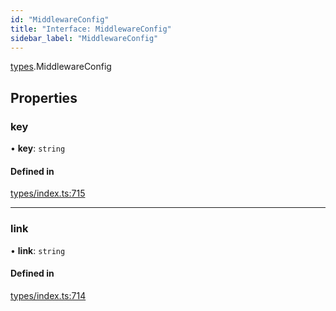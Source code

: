 ```yaml
---
id: "MiddlewareConfig"
title: "Interface: MiddlewareConfig"
sidebar_label: "MiddlewareConfig"
---
```


[types](../../../modules/Types/Types.md).MiddlewareConfig

## Properties

### key

• **key**: `string`

#### Defined in

[types/index.ts:715](https://github.com/PolymeshAssociation/polymesh-sdk/blob/720afb69c/src/types/index.ts#L715)

___

### link

• **link**: `string`

#### Defined in

[types/index.ts:714](https://github.com/PolymeshAssociation/polymesh-sdk/blob/720afb69c/src/types/index.ts#L714)
